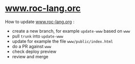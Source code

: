 # www.roc-lang.orc

How to update www.roc-lang.org :

- create a new branch, for example `update-www` based on `www`
- pull `trunk` into `update-www`
- update for example the file `www/public/index.html`
- do a PR against `www`
- check deploy preview
- review and merge
